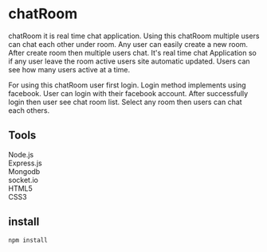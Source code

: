 # chatRoom

chatRoom it is real time chat application. Using this chatRoom multiple users can chat each other under room.
Any user can easily create a new room. After create room then multiple users chat. It's real time chat Application so if any user 
leave the room active users site automatic updated. Users can see how many users active at a time. 

For using this chatRoom user first login. Login method implements using facebook. User can login with their facebook account.
After successfully login then user see chat room list. Select any room then users can chat each others.

## Tools

   Node.js <br>
   Express.js <br>
   Mongodb <br>
   socket.io <br>
   HTML5<br>
   CSS3 <br> 
 
 ## install
 
    npm install
   
   
